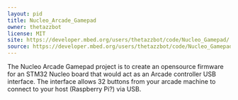 ```yaml
---
layout: pid
title: Nucleo_Arcade_Gamepad
owner: thetazzbot
license: MIT
site: https://developer.mbed.org/users/thetazzbot/code/Nucleo_Gamepad/
source: https://developer.mbed.org/users/thetazzbot/code/Nucleo_Gamepad/
---
```


The Nucleo Arcade Gamepad project is to create an opensource firmware
for an STM32 Nucleo board that would act as an Arcade controller USB
interface.  The interface allows 32 buttons from your arcade machine
to connect to your host (Raspberry Pi?) via USB.
